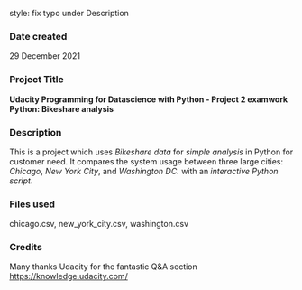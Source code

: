 style: fix typo under Description
### Date created
29 December 2021

### Project Title
**Udacity Programming for Datascience with Python - Project 2 examwork Python: Bikeshare analysis**

### Description
This is a project which uses _Bikeshare data_ for _simple analysis_ in Python for customer need. It compares the system usage between three large cities: _Chicago_, _New York City_, and _Washington DC._ with an _interactive Python script_.

### Files used
chicago.csv, new_york_city.csv, washington.csv

### Credits
Many thanks Udacity for the fantastic Q&A section https://knowledge.udacity.com/

